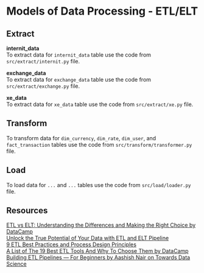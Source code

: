 # Models of Data Processing - ETL/ELT

## Extract
**internit_data**\
To extract data for `internit_data` table use the code from `src/extract/internit.py` file.

**exchange_data**\
To extract data for `exchange_data` table use the code from `src/extract/exchange.py` file.

**xe_data**\
To extract data for `xe_data` table use the code from `src/extract/xe.py` file.

## Transform
To transform data for `dim_currency`, `dim_rate`, `dim_user`, and `fact_transaction` tables use the code from `src/transform/transformer.py` file.

## Load
To load data for `...` and `...` tables use the code from `src/load/loader.py` file.

## Resources
[ETL vs ELT: Understanding the Differences and Making the Right Choice by DataCamp ](https://www.datacamp.com/blog/etl-vs-elt)\
[Unlock the True Potential of Your Data with ETL and ELT Pipeline](https://www.analyticsvidhya.com/blog/2023/02/unlock-the-true-potential-of-your-data-with-etl-and-elt-pipeline/)\
[9 ETL Best Practices and Process Design Principles](https://hevodata.com/learn/etl-best-practices/)\
[A List of The 19 Best ETL Tools And Why To Choose Them by DataCamp](https://www.datacamp.com/blog/a-list-of-the-16-best-etl-tools-and-why-to-choose-them)\
[Building ETL Pipelines — For Beginners by Aashish Nair on Towards Data Science](https://towardsdatascience.com/building-etl-pipelines-for-beginners-17c3492d29d2)